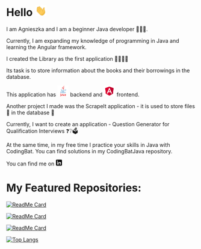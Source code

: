 # Hello <img src="https://raw.githubusercontent.com/agneshew/agneshew/main/wave.gif" width="30px">

I am Agnieszka and I am a beginner Java developer 👩🏻‍💻.

Currently, I am expanding my knowledge of programming in Java and learning the Angular framework.

I created the Library as the first application 📕📗📘📙 

Its task is to store information about the books and their borrowings in the database.

This application has <img src="https://raw.githubusercontent.com/agneshew/agneshew/main/java.png" width="30px"> backend and <img src="https://raw.githubusercontent.com/agneshew/agneshew/main/angular.png" width="30px"> frontend.


Another project I made was the ScrapeIt application - it is used to store files 📁 in the database 💾


Currently, I want to create an application - Question Generator for Qualification Interviews ❓❔🗳


At the same time, in my free time I practice your skills in Java with CodingBat. You can find solutions in my CodingBatJava repository.


You can find me on [![linkedin badge](https://raw.githubusercontent.com/agneshew/agneshew/main/linkedin-3-16.png)](https://www.linkedin.com/in/agnieszkahewusz)

# My Featured Repositories:

[![ReadMe Card](https://github-readme-stats.vercel.app/api/pin/?username=agneshew&repo=library)](https://github.com/agneshew/library)


[![ReadMe Card](https://github-readme-stats.vercel.app/api/pin/?username=agneshew&repo=ScrapeIt)](https://github.com/agneshew/ScrapeIt)


[![ReadMe Card](https://github-readme-stats.vercel.app/api/pin/?username=agneshew&repo=CodingBatJava)](https://github.com/agneshew/CodingBatJava)


 
[![Top Langs](https://github-readme-stats.vercel.app/api/top-langs/?username=agneshew)](https://github.com/<agneshew>/<library>)


